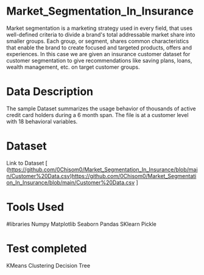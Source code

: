 # Market_Segmentation_In_Insurance
Market segmentation is a marketing strategy used in every field, that uses well-defined criteria to divide a brand's total addressable market share into smaller groups. Each group, or segment, shares common characteristics that enable the brand to create focused and targeted products, offers and experiences. In this case we are given an insurance customer dataset for customer segmentation to give recommendations like saving plans, loans, wealth management, etc. on target customer groups.


# Data Description
The sample Dataset summarizes the usage behavior of thousands of active credit card holders during a 6 month span. The file is at a customer level with 18 behavioral variables.


# Dataset
Link to Dataset [
(https://github.com/0Chisom0/Market_Segmentation_In_Insurance/blob/main/Customer%20Data.csv)https://github.com/0Chisom0/Market_Segmentation_In_Insurance/blob/main/Customer%20Data.csv ]

# Tools Used
#libraries 
Numpy
Matplotlib
Seaborn
Pandas
SKlearn
Pickle


# Test completed
KMeans Clustering
Decision Tree


